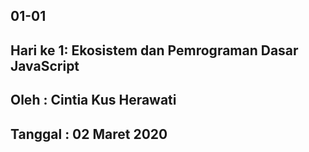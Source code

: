 ## 01-01

## Hari ke 1: Ekosistem dan Pemrograman Dasar JavaScript

## Oleh     : Cintia Kus Herawati

## Tanggal  : 02 Maret 2020
